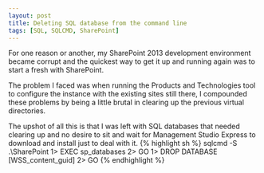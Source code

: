 ```yaml
---
layout: post
title: Deleting SQL database from the command line
tags: [SQL, SQLCMD, SharePoint]
---
```

For one reason or another, my SharePoint 2013 development environment became corrupt and the quickest way to get it up and running again was to start a fresh with SharePoint.

The problem I faced was when running the Products and Technologies tool to configure the instance with the existing sites still there, I compounded these problems by being a little brutal in clearing up the previous virtual directories.

The upshot of all this is that I was left with SQL databases that needed clearing up and no desire to sit and wait for Management Studio Express to download and install just to deal with it.
{% highlight sh %}
    sqlcmd -S .\SharePoint
    1> EXEC sp_databases
    2> GO
    1> DROP DATABASE [WSS_content_guid]
    2> GO
{% endhighlight %}